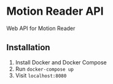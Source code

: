 # Motion Reader API

Web API for Motion Reader

## Installation

1. Install Docker and Docker Compose
2. Run `docker-compose up`
3. Visit `localhost:8080`
